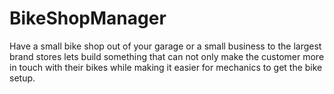 # BikeShopManager
Have a small bike shop out of your garage or a small business to the largest brand stores lets build something that can not only make the customer more in touch with their bikes while making it easier for mechanics to get the bike setup. 
